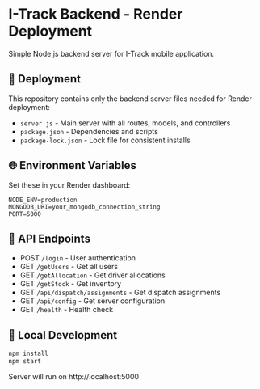 # I-Track Backend - Render Deployment

Simple Node.js backend server for I-Track mobile application.

## 🚀 Deployment

This repository contains only the backend server files needed for Render deployment:

- `server.js` - Main server with all routes, models, and controllers
- `package.json` - Dependencies and scripts
- `package-lock.json` - Lock file for consistent installs

## 🌐 Environment Variables

Set these in your Render dashboard:

```
NODE_ENV=production
MONGODB_URI=your_mongodb_connection_string
PORT=5000
```

## 📡 API Endpoints

- POST `/login` - User authentication
- GET `/getUsers` - Get all users
- GET `/getAllocation` - Get driver allocations
- GET `/getStock` - Get inventory
- GET `/api/dispatch/assignments` - Get dispatch assignments
- GET `/api/config` - Get server configuration
- GET `/health` - Health check

## 🔧 Local Development

```bash
npm install
npm start
```

Server will run on http://localhost:5000
